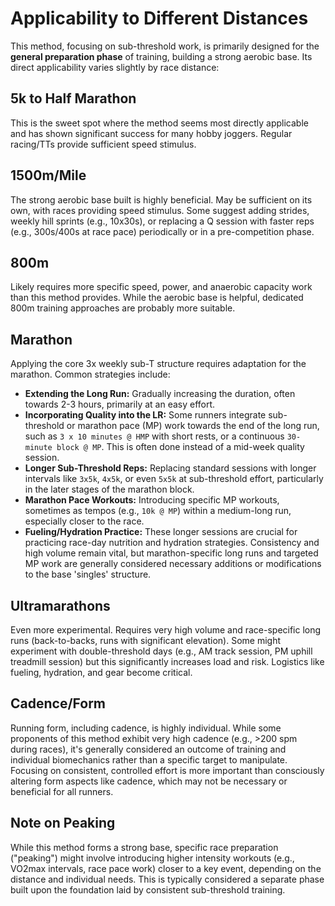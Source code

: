# Applicability to Different Distances

This method, focusing on sub-threshold work, is primarily designed for the **general preparation phase** of training, building a strong aerobic base. Its direct applicability varies slightly by race distance:

## 5k to Half Marathon
This is the sweet spot where the method seems most directly applicable and has shown significant success for many hobby joggers. Regular racing/TTs provide sufficient speed stimulus.

## 1500m/Mile
The strong aerobic base built is highly beneficial. May be sufficient on its own, with races providing speed stimulus. Some suggest adding strides, weekly hill sprints (e.g., 10x30s), or replacing a Q session with faster reps (e.g., 300s/400s at race pace) periodically or in a pre-competition phase.

## 800m
Likely requires more specific speed, power, and anaerobic capacity work than this method provides. While the aerobic base is helpful, dedicated 800m training approaches are probably more suitable.

## Marathon
Applying the core 3x weekly sub-T structure requires adaptation for the marathon. Common strategies include:

*   **Extending the Long Run:** Gradually increasing the duration, often towards 2-3 hours, primarily at an easy effort.
*   **Incorporating Quality into the LR:** Some runners integrate sub-threshold or marathon pace (MP) work towards the end of the long run, such as `3 x 10 minutes @ HMP` with short rests, or a continuous `30-minute block @ MP`. This is often done instead of a mid-week quality session.
*   **Longer Sub-Threshold Reps:** Replacing standard sessions with longer intervals like `3x5k`, `4x5k`, or even `5x5k` at sub-threshold effort, particularly in the later stages of the marathon block.
*   **Marathon Pace Workouts:** Introducing specific MP workouts, sometimes as tempos (e.g., `10k @ MP`) within a medium-long run, especially closer to the race.
*   **Fueling/Hydration Practice:** These longer sessions are crucial for practicing race-day nutrition and hydration strategies.
Consistency and high volume remain vital, but marathon-specific long runs and targeted MP work are generally considered necessary additions or modifications to the base 'singles' structure.

## Ultramarathons
Even more experimental. Requires very high volume and race-specific long runs (back-to-backs, runs with significant elevation). Some might experiment with double-threshold days (e.g., AM track session, PM uphill treadmill session) but this significantly increases load and risk. Logistics like fueling, hydration, and gear become critical.

## Cadence/Form
Running form, including cadence, is highly individual. While some proponents of this method exhibit very high cadence (e.g., >200 spm during races), it's generally considered an outcome of training and individual biomechanics rather than a specific target to manipulate. Focusing on consistent, controlled effort is more important than consciously altering form aspects like cadence, which may not be necessary or beneficial for all runners.

## Note on Peaking
While this method forms a strong base, specific race preparation ("peaking") might involve introducing higher intensity workouts (e.g., VO2max intervals, race pace work) closer to a key event, depending on the distance and individual needs. This is typically considered a separate phase built upon the foundation laid by consistent sub-threshold training.
